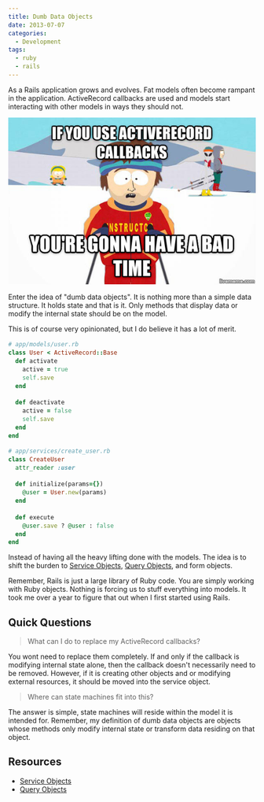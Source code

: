 ```yaml
---
title: Dumb Data Objects
date: 2013-07-07
categories:
  - Development
tags:
  - ruby
  - rails
---
```


As a Rails application grows and evolves. Fat models often become rampant in the
application. ActiveRecord callbacks are used and models start interacting with
other models in ways they should not.

![you are gonna have a bad time](images/badtime.jpg)

Enter the idea of "dumb data objects". It is nothing more than a simple data
structure. It holds state and that is it. Only methods that display data or
modify the internal state should be on the model.

This is of course very opinionated, but I do believe it has a lot of merit.

```ruby
# app/models/user.rb
class User < ActiveRecord::Base
  def activate
    active = true
    self.save
  end

  def deactivate
    active = false
    self.save
  end
end
```

```ruby
# app/services/create_user.rb
class CreateUser
  attr_reader :user

  def initialize(params={})
    @user = User.new(params)
  end

  def execute
    @user.save ? @user : false
  end
end
```

Instead of having all the heavy lifting done with the models. The idea is to
shift the burden to [Service Objects][service-objects],
[Query Objects](query-objects), and form objects.

Remember, Rails is just a large library of Ruby code. You are simply working
with Ruby objects. Nothing is forcing us to stuff everything into models. It
took me over a year to figure that out when I first started using Rails.

## Quick Questions

> What can I do to replace my ActiveRecord callbacks?

You wont need to replace them completely. If and only if the callback is
modifying internal state alone, then the callback doesn't necessarily need to be
removed. However, if it is creating other objects and or modifying external
resources, it should be moved into the service object.

> Where can state machines fit into this?

The answer is simple, state machines will reside within the model it is intended
for. Remember, my definition of dumb data objects are objects whose methods only
modify internal state or transform data residing on that object.

## Resources

 * [Service Objects][service-objects]
 * [Query Objects][query-objects]

[service-objects]: /blog/2013/07/03/services-and-pub-sub
[query-objects]: /blog/2013/04/19/query-objects
